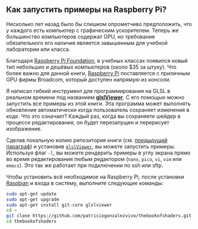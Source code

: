 ## Как запустить примеры на Raspberry Pi?

Несколько лет назад было бы слишком опрометчиво предположить, что у каждого есть компьютер с графическим ускорителем. Теперь же большинство компьютеров содержат GPU, но требование обязательного его наличия является завышенным для учебной лаборатории или класса.

 Благодаря [Raspberry Pi Foundation](http://www.raspberrypi.org/), в учебных классах появился новый тип небольших и дешёвых компьютеров (около $35 за штуку). Что более важно для данной книги, [Raspberry Pi](http://www.raspberrypi.org/) поставляется с приличным GPU фирмы Broadcom, который доступен напрямую из консоли.

Я написал гибкий инструмент для программирования на GLSL в реальном времени под названием [**glslViewer**](https://github.com/patriciogonzalezvivo/glslViewer). С его помощью можно запустить все примеры из этой книги. Эта программа может выполнять обновление автоматически когда пользователь сохраняет изменения в коде. Что это означает? Каждый раз, когда вы сохраняете шейдер в процессе редактирования, он будет перезапущен и перерисует изображение.

Сделав локальную копию репозитория книги (см. [предыдущий параграф](../00/?lan=ru)) и установив [`glslViewer`](https://github.com/patriciogonzalezvivo/glslViewer), вы можете запустить примеры. Используя флаг `-l`, вы можете рендерить примеры в углу экрана прямо во время редактирования любым редактором (`nano`, `pico`, `vi`, `vim` или `emacs`). Это так же работает при подключении по ssh или sftp.

Чтобы установить всё необходимое на Raspberry Pi, после установки [Raspbian](https://www.raspberrypi.org/downloads/raspbian/) и входа в систему, выполните следующие команды:

```bash
sudo apt-get update
sudo apt-get upgrade
sudo apt-get install git-core glslviewer
cd ~
git clone https://github.com/patriciogonzalezvivo/thebookofshaders.git
cd thebookofshaders
```
